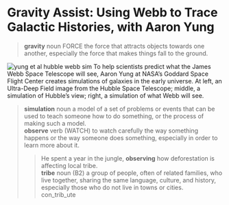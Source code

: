 # Gravity Assist: Using Webb to Trace Galactic Histories, with Aaron Yung  
> **gravity** noun FORCE the force that attracts objects towards one another, especially the force that makes things fall to the ground.  

![yung et al hubble webb sim](https://www.nasa.gov/sites/default/files/thumbnails/image/yung-et-al-hubble-webb-sim.png)
To help scientists predict what the James Webb Space Telescope will see, 
Aaron Yung at NASA’s Goddard Space Flight Center creates simulations of galaxies in the early universe. 
At left, an Ultra-Deep Field image from the Hubble Space Telescope; middle, a simulation of Hubble’s view; right, a simulation of what Webb will see.  
> **simulation** noun a model of a set of problems or events that can be used to teach someone how to do something, or the process of making such a model.  
> **observe** verb (WATCH) to watch carefully the way something happens or the way someone does something, especially in order to learn more about it.   
> > He spent a year in the jungle, **observing** how deforestation is affecting local tribe.  
> > **tribe** noun (B2) a group of people, often of related families, who live together, sharing the same language, culture, and history, especially
> > those who do not live in towns or cities.  
> > con\_trib_ute
